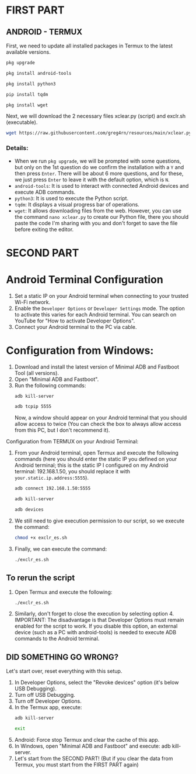 # FIRST PART
## ANDROID - TERMUX
First, we need to update all installed packages in Termux to the latest available versions.

```bash
pkg upgrade
```
```bash
pkg install android-tools
```
```bash
pkg install python3
```
```bash
pip install tqdm
```
```bash
pkg install wget
```
Next, we will download the 2 necessary files xclear.py (script) and exclr.sh (executable).
```bash
wget https://raw.githubusercontent.com/greg4rn/resources/main/xclear.py ; wget https://raw.githubusercontent.com/greg4rn/resources/main/exclr.sh
```

### Details:
- When we run `pkg upgrade`, we will be prompted with some questions, but only on the 1st question do we confirm the installation with a `Y` and then press `Enter`. There will be about 6 more questions, and for these, we just press `Enter` to leave it with the default option, which is `N`.
- `android-tools`: It is used to interact with connected Android devices and execute ADB commands.
- `python3`: It is used to execute the Python script.
- `tqdm`: It displays a visual progress bar of operations.
- `wget`: It allows downloading files from the web. However, you can use the command `nano xclear.py` to create our Python file, there you should paste the code I'm sharing with you and don't forget to save the file before exiting the editor.

# SECOND PART
# Android Terminal Configuration
1. Set a static IP on your Android terminal when connecting to your trusted Wi-Fi network.
2. Enable the `Developer Options` or `Developer Settings` mode. The option to activate this varies for each Android terminal. You can search on YouTube for "How to activate Developer Options".
3. Connect your Android terminal to the PC via cable.

# Configuration from Windows:
1. Download and install the latest version of Minimal ADB and Fastboot Tool (all versions).
2. Open "Minimal ADB and Fastboot".
3. Run the following commands:
    ```bash
    adb kill-server
    ```
    ```bash
    adb tcpip 5555
    ```
    Now, a window should appear on your Android terminal that you should allow access to twice (You can check the box to always allow access from this PC, but I don't recommend it).

Configuration from TERMUX on your Android Terminal:
1. From your Android terminal, open Termux and execute the following commands (here you should enter the static IP you defined on your Android terminal; this is the static IP I configured on my Android terminal: 192.168.1.50, you should replace it with `your.static.ip.address:5555`).
    ```bash
    adb connect 192.168.1.50:5555
    ```
    ```bash
    adb kill-server
    ```
    ```bash
    adb devices
    ```
2. We still need to give execution permission to our script, so we execute the command:
    ```bash
    chmod +x exclr_es.sh
    ```
3.	Finally, we can execute the command:
    ```bash
    ./exclr_es.sh
    ```
## To rerun the script
1. Open Termux and execute the following:
    ```bash
    ./exclr_es.sh
    ```
2. Similarly, don't forget to close the execution by selecting option 4.
  IMPORTANT: The disadvantage is that Developer Options must remain enabled for the script to work. If you disable this option, an external device (such as a PC with android-tools) is needed to execute ADB commands to the Android terminal.


## DID SOMETHING GO WRONG?
Let's start over, reset everything with this setup.
1. In Developer Options, select the "Revoke devices" option (it's below USB Debugging).
2. Turn off USB Debugging.
3. Turn off Developer Options.
4. In the Termux app, execute:
    ```bash
    adb kill-server
    ```
    ```bash
    exit
    ```
5. Android: Force stop Termux and clear the cache of this app.
6. In Windows, open "Minimal ADB and Fastboot" and execute: adb kill-server.
7. Let's start from the SECOND PART! (But if you clear the data from Termux, you must start from the FIRST PART again)
